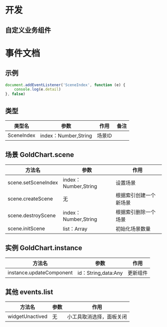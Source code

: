 # 开发
## 自定义业务组件

# 事件文档

## 示例
```javascript
document.addEventListener('SceneIndex', function (e) {
	console.log(e.detail)
}, false)
```
## 类型
|类型名|参数|作用|备注|
| --- | --- | --- | --- |
|SceneIndex|index：Number,String|场景ID||

## 场景 GoldChart.scene 
|方法名|参数|作用|
| --- | --- | --- |
|scene.setSceneIndex|index：Number,String|设置场景|
|scene.createScene|无|根据索引创建一个新场景|
|scene.destroyScene|index：Number,String|根据索引删除一个场景|
|scene.initScene|list：Array|初始化场景数量|

## 实例 GoldChart.instance 
|方法名|参数|作用|
| --- | --- | --- |
|instance.updateComponent|id：String,data:Any|更新组件|

## 其他 events.list 
|方法名|参数|作用|
| --- | --- | --- |
|widgetUnactived|无|小工具取消选择，面板关闭|